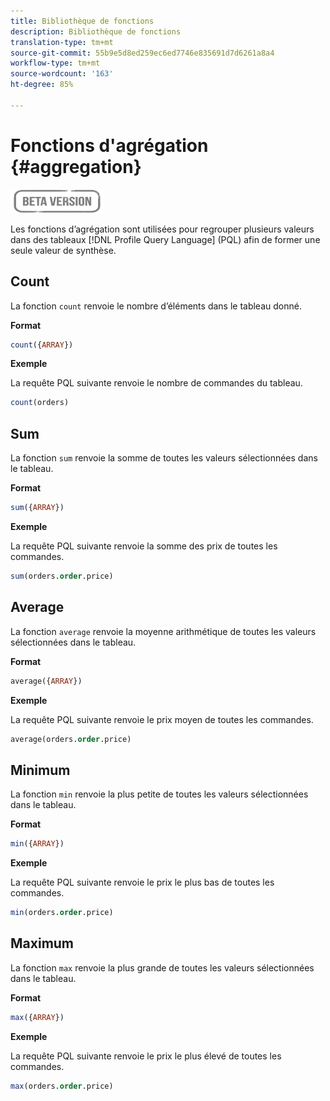 ```yaml
---
title: Bibliothèque de fonctions
description: Bibliothèque de fonctions
translation-type: tm+mt
source-git-commit: 55b9e5d8ed259ec6ed7746e835691d7d6261a8a4
workflow-type: tm+mt
source-wordcount: '163'
ht-degree: 85%

---
```


# Fonctions d&#39;agrégation {#aggregation}

![](../../assets/do-not-localize/badge.png)

Les fonctions d’agrégation sont utilisées pour regrouper plusieurs valeurs dans des tableaux [!DNL Profile Query Language] (PQL) afin de former une seule valeur de synthèse.

## Count

La fonction `count` renvoie le nombre d’éléments dans le tableau donné.

**Format**

```sql
count({ARRAY})
```

**Exemple**

La requête PQL suivante renvoie le nombre de commandes du tableau.

```sql
count(orders)
```

## Sum

La fonction `sum` renvoie la somme de toutes les valeurs sélectionnées dans le tableau.

**Format**

```sql
sum({ARRAY})
```

**Exemple**

La requête PQL suivante renvoie la somme des prix de toutes les commandes.

```sql
sum(orders.order.price)
```

## Average

La fonction `average` renvoie la moyenne arithmétique de toutes les valeurs sélectionnées dans le tableau.

**Format**

```sql
average({ARRAY})
```

**Exemple**

La requête PQL suivante renvoie le prix moyen de toutes les commandes.

```sql
average(orders.order.price)
```

## Minimum

La fonction `min` renvoie la plus petite de toutes les valeurs sélectionnées dans le tableau.

**Format**

```sql
min({ARRAY})
```

**Exemple**

La requête PQL suivante renvoie le prix le plus bas de toutes les commandes.

```sql
min(orders.order.price)
```

## Maximum

La fonction `max` renvoie la plus grande de toutes les valeurs sélectionnées dans le tableau.

**Format**

```sql
max({ARRAY})
```

**Exemple**

La requête PQL suivante renvoie le prix le plus élevé de toutes les commandes.

```sql
max(orders.order.price)
```
